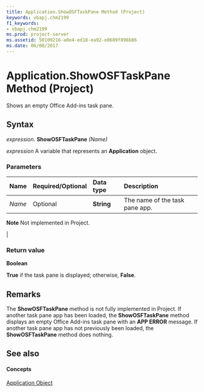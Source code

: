 ```yaml
---
title: Application.ShowOSFTaskPane Method (Project)
keywords: vbapj.chm2199
f1_keywords:
- vbapj.chm2199
ms.prod: project-server
ms.assetid: 50109216-a0e4-ed18-ea92-e0689f896b86
ms.date: 06/08/2017
---
```



# Application.ShowOSFTaskPane Method (Project)
Shows an empty Office Add-ins task pane.

## Syntax

 _expression_. **ShowOSFTaskPane** _(Name)_

 _expression_ A variable that represents an **Application** object.


### Parameters



|**Name**|**Required/Optional**|**Data type**|**Description**|
|:-----|:-----|:-----|:-----|
| _Name_|Optional|**String**|The name of the task pane app.
 **Note**  Not implemented in Project.

|

### Return value

 **Boolean**

 **True** if the task pane is displayed; otherwise, **False**.


## Remarks

The **ShowOSFTaskPane** method is not fully implemented in Project. If another task pane app has been loaded, the **ShowOSFTaskPane** method displays an empty Office Add-ins task pane with an **APP ERROR** message. If another task pane app has not previously been loaded, the **ShowOSFTaskPane** method does nothing.


## See also


#### Concepts


[Application Object](application-object-project.md)
